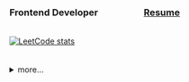 <h3 align="left">Frontend Developer &thinsp; &thinsp; &thinsp; &thinsp; &thinsp; &thinsp; &thinsp; &thinsp; &thinsp; &thinsp; &thinsp; &thinsp; <a target="_blank" rel="noopener noreferrer" href="https://daniilboyarinkov.github.io/resume/">Resume</a></h3>

<br/>

  <!--    LeetCode    -->
  <a href="https://leetcode.com/daniilboyarinkov/" target="_blank">
    <!--     <img src="https://leetcard.jacoblin.cool/daniilboyarinkov?ext=heatmap&theme=light" alt="LeetCode" /> -->
    <img src="https://leetcard.jacoblin.cool/daniilboyarinkov?ext=activity&border=1&radius=20" alt="LeetCode stats" />
  </a>

<br/>
<br/>
<br/>

<details>
  <summary>more...</summary>

  <div align="left">
  <br/>

  <!--    CodePen    -->
  <a href="https://codepen.io/daniilboyarinkov" target="_blank">
    <img src="https://img.shields.io/badge/Codepen⠀-000000?style=for-the-badge&logo=codepen&logoColor=white" alt="CodePen" />
  </a>
   <!--    Telegram    -->
  <a href="https://t.me/BitDittoWit" target="_blank">
    <img src="https://img.shields.io/badge/Telegram⠀-000000?style=for-the-badge&logo=telegram&logoColor=white" alt="Telegram" />
  </a>

</div>

<div align="left">
  <!--    CodeSandbox    -->
  <a href="https://codesandbox.io/search?query=danielboyarinkov&page=1&configure%5BhitsPerPage%5D=12" target="_blank">
    <img src="https://img.shields.io/badge/Codebox⠀-000000?style=for-the-badge&logo=codesandbox&logoColor=white" alt="CodeSandbox" />
  </a>
  <!--    LeetCode    -->
  <a href="https://leetcode.com/daniilboyarinkov/" target="_blank">
    <img src="https://img.shields.io/badge/LeetCode⠀-000000?style=for-the-badge&logo=LeetCode&logoColor=white" alt="LeetCode" />
  </a>

  <br/>
  <br/>
  <br/>

  <!--    CodeWars    -->
  <a href="https://www.codewars.com/users/BitDittoWit" target="_blank">
    <img src="https://www.codewars.com/users/BitDittoWit/badges/large" alt="CodeWars" />
  </a>
  
  <br/>
</div>
</details>

<!------------------------------------------------------------>
